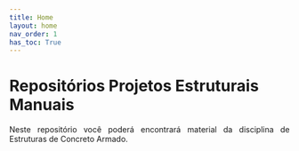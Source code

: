 ```yaml
---
title: Home
layout: home
nav_order: 1
has_toc: True
---
```


<h1>Repositórios Projetos Estruturais Manuais</h1>

<p align = "justify">
Neste repositório você poderá encontrará material da disciplina de Estruturas de Concreto Armado.
</p>
